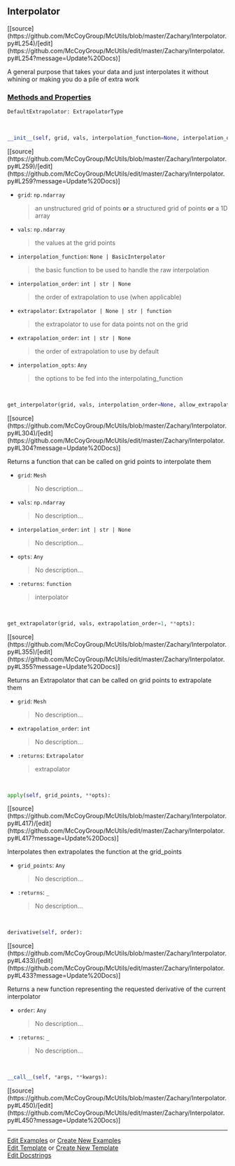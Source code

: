 ## <a id="McUtils.Zachary.Interpolator.Interpolator">Interpolator</a> 
<div class="docs-source-link" markdown="1">
[[source](https://github.com/McCoyGroup/McUtils/blob/master/Zachary/Interpolator.py#L254)/[edit](https://github.com/McCoyGroup/McUtils/edit/master/Zachary/Interpolator.py#L254?message=Update%20Docs)]
</div>

A general purpose that takes your data and just interpolates it without whining or making you do a pile of extra work

<div class="collapsible-section">
 <div class="collapsible-section collapsible-section-header" markdown="1">
 
### <a class="collapse-link" data-toggle="collapse" href="#methods">Methods and Properties</a> <a class="float-right" data-toggle="collapse" href="#methods"><i class="fa fa-chevron-down"></i></a>

 </div>
 <div class="collapsible-section collapsible-section-body collapse" id="methods" markdown="1">

```python
DefaultExtrapolator: ExtrapolatorType
```
<a id="McUtils.Zachary.Interpolator.Interpolator.__init__" class="docs-object-method">&nbsp;</a> 
```python
__init__(self, grid, vals, interpolation_function=None, interpolation_order=None, extrapolator=None, extrapolation_order=None, **interpolation_opts): 
```
<div class="docs-source-link" markdown="1">
[[source](https://github.com/McCoyGroup/McUtils/blob/master/Zachary/Interpolator.py#L259)/[edit](https://github.com/McCoyGroup/McUtils/edit/master/Zachary/Interpolator.py#L259?message=Update%20Docs)]
</div>


- `grid`: `np.ndarray`
    >an unstructured grid of points **or** a structured grid of points **or** a 1D array
- `vals`: `np.ndarray`
    >the values at the grid points
- `interpolation_function`: `None | BasicInterpolator`
    >the basic function to be used to handle the raw interpolation
- `interpolation_order`: `int | str | None`
    >the order of extrapolation to use (when applicable)
- `extrapolator`: `Extrapolator | None | str | function`
    >the extrapolator to use for data points not on the grid
- `extrapolation_order`: `int | str | None`
    >the order of extrapolation to use by default
- `interpolation_opts`: `Any`
    >the options to be fed into the interpolating_function

<a id="McUtils.Zachary.Interpolator.Interpolator.get_interpolator" class="docs-object-method">&nbsp;</a> 
```python
get_interpolator(grid, vals, interpolation_order=None, allow_extrapolation=True, **opts): 
```
<div class="docs-source-link" markdown="1">
[[source](https://github.com/McCoyGroup/McUtils/blob/master/Zachary/Interpolator.py#L304)/[edit](https://github.com/McCoyGroup/McUtils/edit/master/Zachary/Interpolator.py#L304?message=Update%20Docs)]
</div>

Returns a function that can be called on grid points to interpolate them
- `grid`: `Mesh`
    >No description...
- `vals`: `np.ndarray`
    >No description...
- `interpolation_order`: `int | str | None`
    >No description...
- `opts`: `Any`
    >No description...
- `:returns`: `function`
    >interpolator

<a id="McUtils.Zachary.Interpolator.Interpolator.get_extrapolator" class="docs-object-method">&nbsp;</a> 
```python
get_extrapolator(grid, vals, extrapolation_order=1, **opts): 
```
<div class="docs-source-link" markdown="1">
[[source](https://github.com/McCoyGroup/McUtils/blob/master/Zachary/Interpolator.py#L355)/[edit](https://github.com/McCoyGroup/McUtils/edit/master/Zachary/Interpolator.py#L355?message=Update%20Docs)]
</div>

Returns an Extrapolator that can be called on grid points to extrapolate them
- `grid`: `Mesh`
    >No description...
- `extrapolation_order`: `int`
    >No description...
- `:returns`: `Extrapolator`
    >extrapolator

<a id="McUtils.Zachary.Interpolator.Interpolator.apply" class="docs-object-method">&nbsp;</a> 
```python
apply(self, grid_points, **opts): 
```
<div class="docs-source-link" markdown="1">
[[source](https://github.com/McCoyGroup/McUtils/blob/master/Zachary/Interpolator.py#L417)/[edit](https://github.com/McCoyGroup/McUtils/edit/master/Zachary/Interpolator.py#L417?message=Update%20Docs)]
</div>

Interpolates then extrapolates the function at the grid_points
- `grid_points`: `Any`
    >No description...
- `:returns`: `_`
    >No description...

<a id="McUtils.Zachary.Interpolator.Interpolator.derivative" class="docs-object-method">&nbsp;</a> 
```python
derivative(self, order): 
```
<div class="docs-source-link" markdown="1">
[[source](https://github.com/McCoyGroup/McUtils/blob/master/Zachary/Interpolator.py#L433)/[edit](https://github.com/McCoyGroup/McUtils/edit/master/Zachary/Interpolator.py#L433?message=Update%20Docs)]
</div>

Returns a new function representing the requested derivative
        of the current interpolator
- `order`: `Any`
    >No description...
- `:returns`: `_`
    >No description...

<a id="McUtils.Zachary.Interpolator.Interpolator.__call__" class="docs-object-method">&nbsp;</a> 
```python
__call__(self, *args, **kwargs): 
```
<div class="docs-source-link" markdown="1">
[[source](https://github.com/McCoyGroup/McUtils/blob/master/Zachary/Interpolator.py#L450)/[edit](https://github.com/McCoyGroup/McUtils/edit/master/Zachary/Interpolator.py#L450?message=Update%20Docs)]
</div>

 </div>
</div>




___

[Edit Examples](https://github.com/McCoyGroup/McUtils/edit/gh-pages/ci/examples/McUtils/Zachary/Interpolator/Interpolator.md) or 
[Create New Examples](https://github.com/McCoyGroup/McUtils/new/gh-pages/?filename=ci/examples/McUtils/Zachary/Interpolator/Interpolator.md) <br/>
[Edit Template](https://github.com/McCoyGroup/McUtils/edit/gh-pages/ci/docs/McUtils/Zachary/Interpolator/Interpolator.md) or 
[Create New Template](https://github.com/McCoyGroup/McUtils/new/gh-pages/?filename=ci/docs/templates/McUtils/Zachary/Interpolator/Interpolator.md) <br/>
[Edit Docstrings](https://github.com/McCoyGroup/McUtils/edit/master/Zachary/Interpolator.py#L254?message=Update%20Docs)